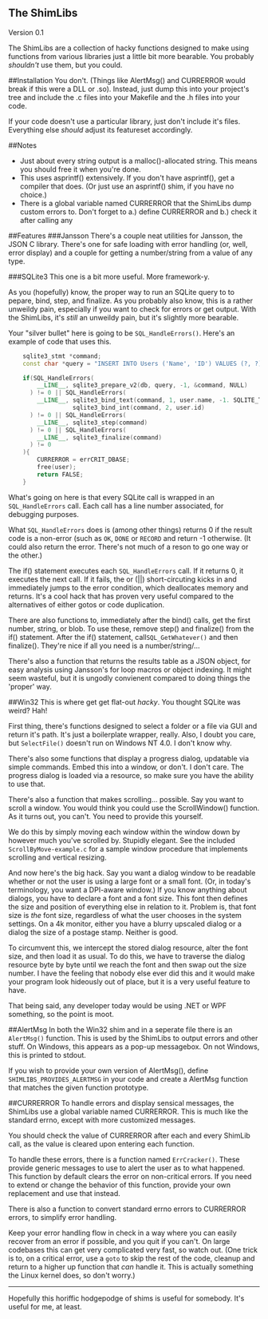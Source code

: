 The ShimLibs
---
Version 0.1

The ShimLibs are a collection of hacky functions designed to make using functions from various libraries just a little bit more bearable. You probably *shouldn't* use them, but you could.

##Installation
You don't. (Things like AlertMsg() and CURRERROR would break if this were a DLL or .so). Instead, just dump this into your project's tree and include the .c files into your Makefile and the .h files into your code.

If your code doesn't use a particular library, just don't include it's files. Everything else *should* adjust its featureset accordingly.

##Notes
* Just about every string output is a malloc()-allocated string. This means you should free it when you're done.
* This uses asprintf() extensively. If you don't have asprintf(), get a compiler that does. (Or just use an asprintf() shim, if you have no choice.)
* There is a global variable named CURRERROR that the ShimLibs dump custom errors to. Don't forget to a.) define CURRERROR and b.) check it after calling any 

##Features
###Jansson
There's a couple neat utilities for Jansson, the JSON C library. There's one for safe loading with error handling (or, well, error display) and a couple for getting a number/string from a value of any type.

###SQLite3
This one is a bit more useful. More framework-y.

As you (hopefully) know, the proper way to run an SQLite query to to pepare, bind, step, and finalize. As you probably also know, this is a rather unweildy pain, especially if you want to check for errors or get output. With the ShimLibs, it's *still* an unweildy pain, but it's slightly more bearable.

Your "silver bullet" here is going to be `SQL_HandleErrors()`. Here's an example of code that uses this.

```cpp
	sqlite3_stmt *command;
	const char *query = "INSERT INTO Users ('Name', 'ID') VALUES (?, ?);";

	if(SQL_HandleErrors(
		__LINE__, sqlite3_prepare_v2(db, query, -1, &command, NULL)
	  ) != 0 || SQL_HandleErrors(
		__LINE__, sqlite3_bind_text(command, 1, user.name, -1. SQLITE_TRANSIENT) |
		          sqlite3_bind_int(command, 2, user.id)
	  ) != 0 || SQL_HandleErrors(
		__LINE__, sqlite3_step(command)
	  ) != 0 || SQL_HandleErrors(
		__LINE__, sqlite3_finalize(command)
	  ) != 0
	){
		CURRERROR = errCRIT_DBASE;
		free(user);
		return FALSE;
	}
```

What's going on here is that every SQLite call is wrapped in an `SQL_HandleErrors` call. Each call has a line number associated, for debugging purposes.

What `SQL_HandleErrors` does is (among other things) returns 0 if the result code is a non-error (such as `OK`, `DONE` or `RECORD` and return -1 otherwise. (It could also return the error. There's not much of a reson to go one way or the other.)

The if() statement executes each `SQL_HandleErrors` call. If it returns 0, it executes the next call. If it fails, the or (||) short-circuting kicks in and immediately jumps to the error condition, which deallocates memory and returns. It's a cool hack that has proven very useful compared to the alternatives of either gotos or code duplication.

There are also functions to, immediately after the bind() calls, get the first number, string, or blob. To use these, remove step() and finalize() from the if() statement. After the if() statement, call`SQL_GetWhatever()` and then finalize(). They're nice if all you need is a number/string/...

There's also a function that returns the results table as a JSON object, for easy analysis using Jansson's for loop macros or object indexing. It might seem wasteful, but it is ungodly convienent compared to doing things the 'proper' way.

##Win32
This is where get get flat-out *hacky*. You thought SQLite was weird? Hah!

First thing, there's functions designed to select a folder or a file via GUI and return it's path. It's just a boilerplate wrapper, really. Also, I doubt you care, but `SelectFile()` doesn't run on Windows NT 4.0. I don't know why.

There's also some functions that display a progress dialog, updatable via simple commands. Embed this into a window, or don't. I don't care. The progress dialog is loaded via a resource, so make sure you have the ability to use that.

There's also a function that makes scrolling... possible. Say you want to scroll a window. You would think you could use the ScrollWindow() function.  As it turns out, you can't. You need to provide this yourself. 

We do this by simply moving each window within the window down by however much you've scrolled by. Stupidly elegant. See the included `ScrollByMove-example.c` for a sample window procedure that implements scrolling and vertical resizing.

And now here's the big hack. Say you want a dialog window to be readable whether or not the user is using a large font or a small font. (Or, in today's terminology, you want a DPI-aware window.) If you know anything about dialogs, you have to declare a font and a font size. This font then defines the size and position of everything else in relation to it.  Problem is, that font size is *the* font size, regardless of what the user chooses in the system settings. On a 4k monitor, either you have a blurry upscaled dialog or a dialog the size of a postage stamp. Neither is good.

To circumvent this, we intercept the stored dialog resource, alter the font size, and then load it as usual. To do this, we have to traverse the dialog resource byte by byte until we reach the font and then swap out the size number. I have the feeling that nobody else ever did this and it would make your program look hideously out of place, but it is a very useful feature to have.

That being said, any developer today would be using .NET or WPF something, so the point is moot.

##AlertMsg
In both the Win32 shim and in a seperate file there is an `AlertMsg()` function. This is used by the ShimLibs to output errors and other stuff. On Windows, this appears as a pop-up messagebox. On not Windows, this is printed to stdout.

If you wish to provide your own version of AlertMsg(), define `SHIMLIBS_PROVIDES_ALERTMSG` in your code and create a AlertMsg function that matches the given function prototype.

##CURRERROR
To handle errors and display sensical messages, the ShimLibs use a global variable named CURRERROR. This is much like the standard errno, except with more customized messages.

You should check the value of CURRERROR after each and every ShimLib call, as the value is cleared upon entering each function.

To handle these errors, there is a function named `ErrCracker()`. These provide generic messages to use to alert the user as to what happened. This function by default clears the error on non-critical errors. If you need to extend or change the behavior of this function, provide your own replacement and use that instead.

There is also a function to convert standard errno errors to CURRERROR errors, to simplify error handling.

Keep your error handling flow in check in a way where you can easily recover from an error if possible, and you quit if you can't. On large codebases this can get very complicated very fast, so watch out. (One trick is to, on a critical error, use a `goto` to skip the rest of the code, cleanup and return to a higher up function that *can* handle it. This is actually something the Linux kernel does, so don't worry.)

---

Hopefully this horiffic hodgepodge of shims is useful for somebody. It's useful for me, at least.
